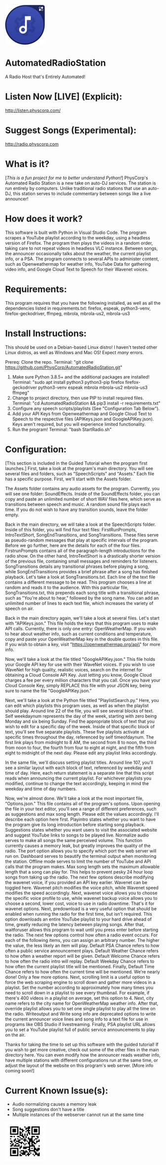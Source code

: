 <img src="https://github.com/PhysCorp/AutomatedRadioStation/blob/main/Icon.png" width="128" height="128">

# AutomatedRadioStation
A Radio Host that's Entirely Automated!

# Listen Now [LIVE] (Explicit):
http://listen.physcorp.com/

# Suggest Songs (Experimental):
http://radio.physcorp.com

# What is it?
[*This is a fun project for me to better understand Python!*]
PhysCorp's Automated Radio Station is a new take on auto-DJ services. The station is run entirely by computers. Unlike traditional radio stations that use an auto-DJ, this station serves to include commentary between songs like a live announcer!

# How does it work?
This software is built with Python in Visual Studio Code. The program scrapes a YouTube playlist according to the weekday, using a headless version of Firefox. The program then plays the videos in a random order, taking care to not repeat videos in headless VLC instance. Between songs, the announcer occasionally talks about the weather, the current playlist info, or a PSA. The program connects to several APIs to administer content, such as Openweathermap for weather info, YouTube Data for gathering video info, and Google Cloud Text to Speech for their Wavenet voices.

# Requirements:
This program requires that you have the following installed, as well as all the dependencies listed in requirements.txt:
firefox, espeak, python3-venv, firefox-geckodriver, ffmpeg, mbrola, mbrola-us2, mbrola-us3

# Install Instructions:
This should be used on a Debian-based Linux distro! I haven't tested other Linux distros, as well as Windows and Mac OS! Expect *many* errors.

Prereq: Clone the repo. Terminal: "git clone https://github.com/PhysCorp/AutomatedRadioStation.git"

1) Make sure Python 3.8.5+ and the additional packages are installed! Terminal: "sudo apt install python3 python3-pip firefox firefox-geckodriver python3-venv espeak mbrola mbrola-us2 mbrola-us3 ffmpeg"
2) Change to project directory, then use PIP to install required files. Terminal: "cd AutomatedRadioStation && pip3 install -r requirements.txt"
3) Configure any speech scripts/playlists (See "Configuration Tab Below").
4) Add your API Keys from Openweathermap and Google Cloud Text to Speech to the respective files (APIKeys.json and GoogleAPIKey.json). Keys aren't required, but you will experience limited functionality.
5) Run the program! Terminal: "bash StartRadio.sh"

# Configuration:
[This section is included in the Guided Tutorial when the program first launches.]
First, take a look at the program's main directory. You will see several files and folders, such as \"SpeechScripts\" and \"Assets.\" Each file has a specific purpose. First, we'll start with the Assets folder.

The Assets folder contains any audio assets for the program. Currently, you will see one folder: SoundEffects. Inside of the SoundEffects folder, you can copy and paste an unlimited number of short WAV files here, which serve as transitions between speech and music. A random sound file plays each time. If you do not wish to have any transition sounds, leave the folder empty.

Back in the main directory, we will take a look at the SpeechScripts folder. Inside of this folder, you will find four text files: FirstRunPrompts, IntroTextShort, SongEndTransitions, and SongTransitions. These files serve as pseudo-random messages that play at specific intervals of the program. Before we go further, here are the details for each of the four files. FirstrunPrompts contains all of the paragraph-length introductions for the radio show. On the other hand, IntroTextShort is a drastically shorter version of the previous file, containing small messages and reminders for listeners. SongTransitions details any transitional phrases before playing a song, while SongEndTransitions provides a brief phrase after a song has finished playback. Let's take a look at SongTransitions.txt. Each line of the text file contains a different message to be read. This program chooses a line at random and reads it to the audience. With this particular file, SongTransitions.txt, this prepends each song title with a transitional phrase, such as \"You're about to hear,\" followed by the song name. You can add an unlimited number of lines to each text file, which increases the variety of speech on air.

Back in the main directory again, we'll take a look at several files. Let's start with \"APIKeys.json.\" This file holds the keys that this program uses to make API calls. Currently, there is only one entry: OpenWeatherMap. If you wish to hear about weather info, such as current conditions and temperature, copy and paste your OpenWeatherMap key in the double quotes in this file. If you wish to obtain a key, visit \"https://openweathermap.org/api\" for more info.

Now, we'll take a look at the file titled \"GoogleAPIKey.json.\" This file holds your Google API key for use with their WaveNet voices. If you wish to use WaveNet for high quality, realistic voices, search on the internet for obtaining a Cloud Console API Key. Just letting you know, Google Cloud charges a fee per every million characters that you call. Once you have your Cloud Console Key, simply REPLACE this file with your JSON key, being sure to name the file \"GoogleAPIKey.json.\"

Next, we'll take a look at the Python file titled \"PlaylistSearch.py.\" Here, you can edit which playlists this program uses, as well as when the playlist should play. Around line 22 of the file, you will see several blocks of text. Self weekdaynum represents the day of the week, starting with zero being Monday and six being Sunday. Find the appropriate block of text that you wish to edit for a specific day of the week. Inside of that specific block of text, you'll see five separate playlists. These five playlists activate at specific times throughout the day, referenced by self timeofdaynum. The first link plays from midnight to 8 AM, the second from 8 to noon, the third from noon to four, the fourth from four to eight at night, and the fifth from eight to midnight of the next day. Please edit any playlist links accordingly.

In the same file, we'll discuss setting playlist titles. Around line 107, you'll see a similar layout with each block of text, referenced by weekday and time of day. Here, each return statement is a separate line that this script reads when announcing the current playlist. For whichever playlists you modified, continue to change the text accordingly, keeping in mind the weekday and time of day numbers.

Now, we're almost done. We'll take a look at the most important file, \"Options.json.\" This file contains all of the program's options. Upon opening the file in your text editor, you'll see a range of different preferences, such as suggestions and max song length. Please edit the values accordingly. I'll describe each option here first. Playintro states whether you want to have the program give its long introduction before starting song playback. Suggestions states whether you want users to visit the associated website and suggest YouTube links to songs to be played live. Normalize audio serves to make all songs the same perceived volume. This function currently causes a memory leak, but greatly improves the quality of the radio. The port option allows you to specify which port the web server will run on. Dashboard serves to beautify the terminal output when monitoring the station. Offline mode serves to limit the number of YouTube and API calls that the program makes. Max song length sets the maximum allowable length that a song can play for. This helps to prevent pesky 24 hour loop songs from taking up the radio. The next few options describe modifying the wavenet voice, if you provided an API key earlier. Wavenet can be toggled here. Wavenet pitch modifies the voice pitch, while Wavenet speed modifies the speed accordingly. Next, wavenet voice allows you to choose the specific voice profile to use, while wavenet backup voice allows you to choose a second, lower cost, voice to use in radio downtime. That's it for wavenet options. Next, predownload is a very useful option that should be enabled when running the radio for the first time, but isn't required. This option downloads an entire YouTube playlist to your hard drive ahead of time, greatly reducing the latency between playing songs. After that, waitforuser allows this program to wait until you press enter before starting the radio. The next few options control how often a radio event occurs. For each of the following items, you can assign an arbitrary number. The higher the value, the less likely an item will play. Default PSA Chance refers to how often a public service announcement plays. Default Weather Chance refers to how often a weather report will be given. Default Welcome Chance refers to how often the radio intro will replay. Default Weekday Chance refers to how often the current playlist title will be mentioned. Finally, Default Time Chance refers to how often the current time will be mentioned. We're nearly done! Only a few more options. Next, scrolling limit is a useful option to force the web scraping engine to scroll down and gather more videos in a playlist. Set the number according to approximately how many times you need to scroll down in a playlist to see every thumbnail. For example, if there's 400 videos in a playlist on average, set this option to 4. Next, city name refers to the city name for OpenWeatherMap weather info. After that, override playlist allows you to set one single playlist to play all the time on the radio. Writeoutput and Write song info are deprecated options to write the current announcer voice lines and song info to a text file for use in programs like OBS Studio if livestreaming. Finally, PSA playlist URL allows you to set a YouTube playlist full of public service announcements to play on the air.

Thanks for taking the time to set up this software with the guided tutorial! If you wish to get more creative, check out some of the other files in the main directory here. You can even modify how the announcer reads weather info, have multiple stations with different configurations run at the same time, or adjust the layout of the website on this program's web server. [More info coming soon!]

# Current Known Issue(s):
- Audio normalizing causes a memory leak
- Song suggestions don't have a title
- Multiple instances of the webserver cannot run at the same time

<img src="https://github.com/PhysCorp/AutomatedRadioStation/blob/main/frame.png" width="128" height="128">

